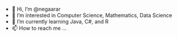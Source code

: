 - 👋 Hi, I’m @negaarar
- 👀 I’m interested in Computer Science, Mathematics, Data Science
- 🌱 I’m currently learning Java, C#, and R
- 📫 How to reach me ...

<!---
negaarar/negaarar is a ✨ special ✨ repository because its `README.md` (this file) appears on your GitHub profile.
You can click the Preview link to take a look at your changes.
--->
